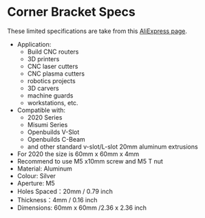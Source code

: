 # Corner Bracket Specs

These limited specifications are take from this [AliExpress page](https://www.aliexpress.com/item/33007779262.html).

* Application: 
  - Build CNC routers
  - 3D printers
  - CNC laser cutters
  - CNC plasma cutters
  - robotics projects
  - 3D carvers
  - machine guards
  - workstations, etc.
* Compatible with: 
  - 2020 Series
  - Misumi Series
  - Openbuilds V-Slot
  - Openbuilds C-Beam
  - and other standard v-slot/L-slot 20mm aluminum extrusions
* For 2020 the size is 60mm x 60mm x 4mm
* Recommend to use M5 x10mm screw and M5 T nut
* Material: Aluminum
* Colour: Silver
* Aperture: M5
* Holes Spaced：20mm / 0.79 inch
* Thickness：4mm / 0.16 inch
* Dimensions: 60mm x 60mm /2.36 x 2.36 inch


